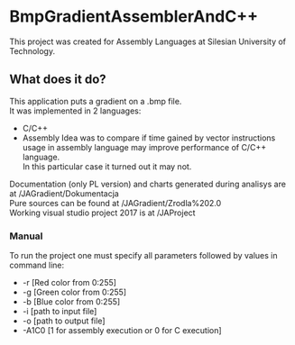 # BmpGradientAssemblerAndC++
This project was created for Assembly Languages at Silesian University of Technology. </br>
## What does it do?
This application puts a gradient on a .bmp file. </br>
It was implemented in 2 languages:
* C/C++
* Assembly
Idea was to compare if time gained by vector instructions usage in assembly language may improve performance of C/C++ language. </br>
In this particular case it turned out it may not. </br>

Documentation (only PL version) and charts generated during analisys are at /JAGradient/Dokumentacja </br>
Pure sources can be found at /JAGradient/Zrodla%202.0 </br>
Working visual studio project 2017 is at /JAProject </br>

### Manual
To run the project one must specify all parameters followed by values in command line:
* -r [Red color from 0:255]
* -g [Green color from 0:255]
* -b [Blue color from 0:255]
* -i [path to input file]
* -o [path to output file]
* -A1C0 [1 for assembly execution or 0 for C execution]

